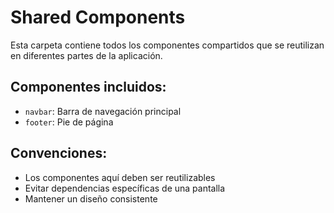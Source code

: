 # Shared Components

Esta carpeta contiene todos los componentes compartidos que se reutilizan en diferentes partes de la aplicación.

## Componentes incluidos:
- `navbar`: Barra de navegación principal
- `footer`: Pie de página

## Convenciones:
- Los componentes aquí deben ser reutilizables
- Evitar dependencias específicas de una pantalla
- Mantener un diseño consistente
